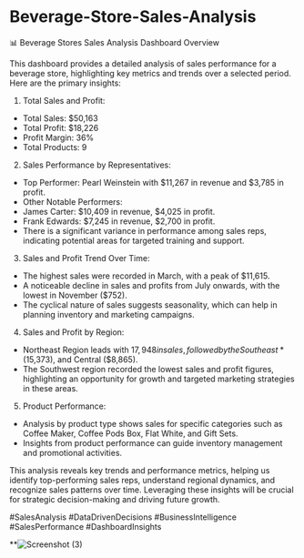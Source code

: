 # Beverage-Store-Sales-Analysis
📊 Beverage Stores Sales Analysis Dashboard Overview

This dashboard provides a detailed analysis of sales performance for a beverage store, highlighting key metrics and trends over a selected period. Here are the primary insights:

1. Total Sales and Profit:
 - Total Sales: $50,163
 - Total Profit: $18,226
 - Profit Margin: 36%
 - Total Products: 9

2. Sales Performance by Representatives:
 - Top Performer: Pearl Weinstein with $11,267 in revenue and $3,785 in profit.
 - Other Notable Performers: 
 - James Carter: $10,409 in revenue, $4,025 in profit.
 - Frank Edwards: $7,245 in revenue, $2,700 in profit.
 - There is a significant variance in performance among sales reps, indicating potential areas for targeted training and support.

3. Sales and Profit Trend Over Time:
 - The highest sales were recorded in March, with a peak of $11,615.
 - A noticeable decline in sales and profits from July onwards, with the lowest in November ($752).
 - The cyclical nature of sales suggests seasonality, which can help in planning inventory and marketing campaigns.

4. Sales and Profit by Region:
 - Northeast Region leads with $17,948 in sales, followed by the Southeast* ($15,373), and Central ($8,865).
 - The Southwest region recorded the lowest sales and profit figures, highlighting an opportunity for growth and targeted marketing strategies in these areas.

5. Product Performance:
 - Analysis by product type shows sales for specific categories such as Coffee Maker, Coffee Pods Box, Flat White, and Gift Sets.
 - Insights from product performance can guide inventory management and promotional activities.

This analysis reveals key trends and performance metrics, helping us identify top-performing sales reps, understand regional dynamics, and recognize sales patterns over time. Leveraging these insights will be crucial for strategic decision-making and driving future growth.

#SalesAnalysis #DataDrivenDecisions #BusinessIntelligence #SalesPerformance #DashboardInsights

**![Screenshot (3)](https://github.com/user-attachments/assets/527f6b8c-e2c9-4d36-b3f8-f918dcd2829c)
